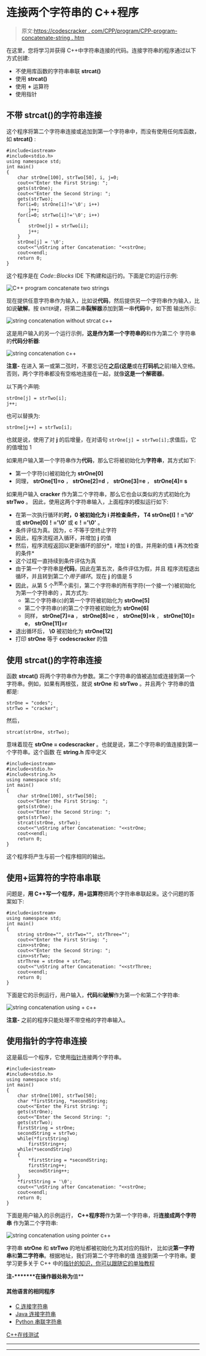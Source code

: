 # 连接两个字符串的 C++程序

> 原文:[https://codescracker . com/CPP/program/CPP-program-concatenate-string . htm](https://codescracker.com/cpp/program/cpp-program-concatenate-string.htm)

在这里，您将学习并获得 C++中字符串连接的代码。连接字符串的程序通过以下方式创建:

*   不使用库函数的字符串串联 **strcat()**
*   使用 **strcat()**
*   使用 **+** 运算符
*   使用指针

## 不带 strcat()的字符串连接

这个程序将第二个字符串连接或追加到第一个字符串中，而没有使用任何库函数，如 **strcat()** :

```
#include<iostream>
#include<stdio.h>
using namespace std;
int main()
{
    char strOne[100], strTwo[50], i, j=0;
    cout<<"Enter the First String: ";
    gets(strOne);
    cout<<"Enter the Second String: ";
    gets(strTwo);
    for(i=0; strOne[i]!='\0'; i++)
        j++;
    for(i=0; strTwo[i]!='\0'; i++)
    {
        strOne[j] = strTwo[i];
        j++;
    }
    strOne[j] = '\0';
    cout<<"\nString after Concatenation: "<<strOne;
    cout<<endl;
    return 0;
}
```

这个程序是在 *Code::Blocks* IDE 下构建和运行的。下面是它的运行示例:

![C++ program concatenate two strings](../Images/23b7f395eadd763814cfe5e89121d726.png)

现在提供任意字符串作为输入，比如说**代码**，然后提供另一个字符串作为输入，比如说**破解**。按 `ENTER`键，将第二串**裂解器**添加到第一串**代码**中，如下图 输出所示:

![string concatenation without strcat c++](../Images/50b71eb89bdf4ccc62a550b013707361.png)

这是用户输入的另一个运行示例，**这是作为第一个字符串的**和作为第二个 字符串的**代码分析器**:

![string concatenation c++](../Images/2e6f79cde2b91af0a2b3327cf9e94f5b.png)

**注意-** 在进入 第一或第二弦时，不要忘记在**之后(这是**或在**打码机**之前)输入空格。否则，两个字符串都没有空格地连接在一起，就像**这是一个解密器**。

以下两个声明:

```
strOne[j] = strTwo[i];
j++;
```

也可以替换为:

```
strOne[j++] = strTwo[i];
```

也就是说，使用了对 **j** 的后增量，在对语句
`strOne[j] = strTwo[i];`求值后，它的值增加 1

如果用户输入第一个字符串作为**代码**，那么它将被初始化为**字符串**，其方式如下:

*   第一个字符(c)被初始化为 **strOne[0]**
*   同理， **strOne[1]=o** ， **strOne[2]=d** ， **strOne[3]=e** ， **strOne[4]= s**

如果用户输入 **cracker** 作为第二个字符串，那么它也会以类似的方式初始化为 **strTwo** 。 因此，使用这两个字符串输入，上面程序的模拟运行如下:

*   在第一次执行循环的**时，0 被初始化为 **i** 并检查条件， T4 strOne[I]！='\0'** 或 **strOne[0]！='\0'** 或 **c！='\0'** 。
*   条件评估为真。因为，c 不等于空终止字符
*   因此，程序流程进入循环，并增加 **j** 的值
*   然后，程序流程返回以更新循环的部分*，增加 **i** 的值，并用新的值 **i** 再次检查 的条件*
*   这个过程一直持续到条件评估为真
*   由于第一个字符串是**代码**，因此在第五次，条件评估为假，并且 程序流程退出循环，并且转到第二个*用于循环*。现在 **j** 的值是 5
*   因此，从第 5 个<sup>到第</sup>个索引，第二个字符串的所有字符(一个接一个)被初始化为第一个字符串的 ，其方式为:
    *   第二个字符串(c)的第一个字符被初始化为 **strOne[5]**
    *   第二个字符串(r)的第二个字符被初始化为 **strOne[6]**
    *   同样， **strOne[7]=a** ， **strOne[8]=c** ， **strOne[9]=k** ， **strOne[10]= e**， **strOne[11]=r**
*   退出循环后， **\0** 被初始化为 **strOne[12]**
*   打印 **strOne** 等于 **codescracker** 的值

## 使用 strcat()的字符串连接

函数 **strcat()** 将两个字符串作为参数。第二个字符串的值被追加或连接到第一个字符串。例如，如果有两根弦，就说 **strOne** 和 **strTwo** 。并且两个 字符串的值都是:

```
strOne = "codes";
strTwo = "cracker";
```

然后，

```
strcat(strOne, strTwo);
```

意味着现在 **strOne = codescracker** 。也就是说，第二个字符串的值连接到第一个字符串。这个函数 在 **string.h** 库中定义

```
#include<iostream>
#include<stdio.h>
#include<string.h>
using namespace std;
int main()
{
    char strOne[100], strTwo[50];
    cout<<"Enter the First String: ";
    gets(strOne);
    cout<<"Enter the Second String: ";
    gets(strTwo);
    strcat(strOne, strTwo);
    cout<<"\nString after Concatenation: "<<strOne;
    cout<<endl;
    return 0;
}
```

这个程序将产生与前一个程序相同的输出。

## 使用+运算符的字符串串联

问题是，**用 C++写一个程序，用+运算符**把两个字符串串联起来。这个问题的答案如下:

```
#include<iostream>
using namespace std;
int main()
{
    string strOne="", strTwo="", strThree="";
    cout<<"Enter the First String: ";
    cin>>strOne;
    cout<<"Enter the Second String: ";
    cin>>strTwo;
    strThree = strOne + strTwo;
    cout<<"\nString after Concatenation: "<<strThree;
    cout<<endl;
    return 0;
}
```

下面是它的示例运行，用户输入，**代码**和**破解**作为第一个和第二个字符串:

![string concatenation using + c++](../Images/ea2d5b0dad6cce94a3831c52ca70614e.png)

**注意-** 之前的程序只能处理不带空格的字符串输入。

## 使用指针的字符串连接

这是最后一个程序，它使用[指针](/cpp/cpp-pointers.htm)连接两个字符串。

```
#include<iostream>
#include<stdio.h>
using namespace std;
int main()
{
    char strOne[100], strTwo[50];
    char *firstString, *secondString;
    cout<<"Enter the First String: ";
    gets(strOne);
    cout<<"Enter the Second String: ";
    gets(strTwo);
    firstString = strOne;
    secondString = strTwo;
    while(*firstString)
        firstString++;
    while(*secondString)
    {
        *firstString = *secondString;
        firstString++;
        secondString++;
    }
    *firstString = '\0';
    cout<<"\nString after Concatenation: "<<strOne;
    cout<<endl;
    return 0;
}
```

下面是用户输入的示例运行， **C++程序将**作为第一个字符串，将**连接成两个字符串** 作为第二个字符串:

![string concatenation using pointer c++](../Images/9b732cc0e2a4a5f4133b0a5035f72679.png)

字符串 **strOne** 和 **strTwo** 的地址都被初始化为其对应的指针， 比如说**第一字符串**和**第二字符串**。根据地址，我们将第二个字符串的值 连接到第一个字符串。要学习更多关于 C++ 中的[指针的知识，你可以跟随它的单独教程](/cpp/cpp-pointers.htm)

**注-*******在操作器处称为**值**

#### 其他语言的相同程序

*   [C 连接字符串](/c/program/c-program-concatenate-string.htm)
*   [Java 连接字符串](/java/program/java-program-concatenate-string.htm)
*   [Python 串联字符串](/python/program/python-program-concatenate-string.htm)

[C++在线测试](/exam/showtest.php?subid=3)

* * *

* * *